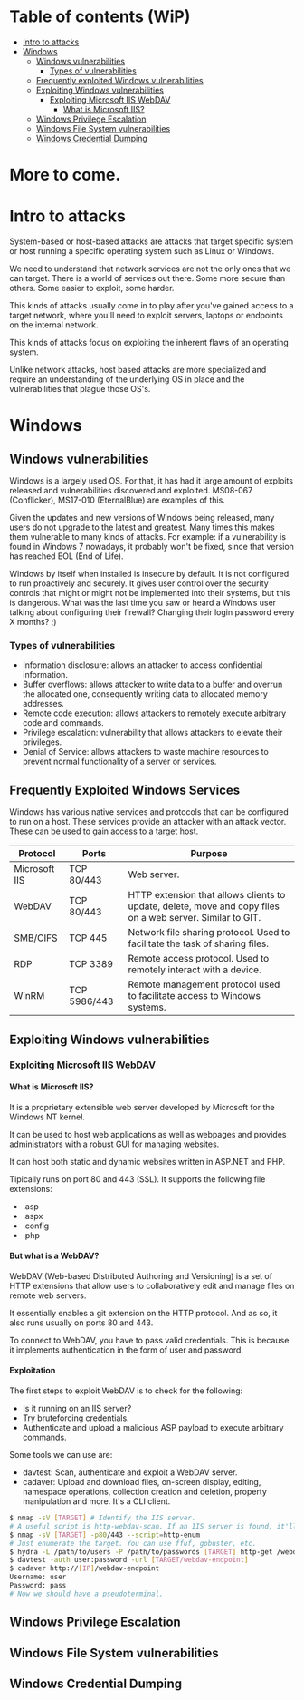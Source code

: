 # Table of contents (WiP)

- [Intro to attacks](#1)
- [Windows](#2)
  - [Windows vulnerabilities](#2.1)
    - [Types of vulnerabilities](#2.1.1)
  - [Frequently exploited Windows vulnerabilities](#2.2)
  - [Exploiting Windows vulnerabilities](#2.3)
    - [Exploiting Microsoft IIS WebDAV](#2.3.1)
      - [What is Microsoft IIS?](#2.3.1.1)
  - [Windows Privilege Escalation](#2.4)
  - [Windows File System vulnerabilities](#2.5)
  - [Windows Credential Dumping](#2.6)

# More to come.

<a id=1></a>
# Intro to attacks

System-based or host-based attacks are attacks that target specific system or host running a specific operating
system such as Linux or Windows.

We need to understand that network services are not the only ones that we can target. There is a world of services out there.
Some more secure than others. Some easier to exploit, some harder.

This kinds of attacks usually come in to play after you've gained access to a target network, where you'll need to exploit
servers, laptops or endpoints on the internal network.

This kinds of attacks focus on exploiting the inherent flaws of an operating system.

Unlike network attacks, host based attacks are more specialized and require an understanding of the underlying OS in place and
the vulnerabilities that plague those OS's.

<a id=2></a>
# Windows

<a id=2.1></a>
## Windows vulnerabilities

Windows is a largely used OS. For that, it has had it large amount of exploits released and vulnerabilities
discovered and exploited. MS08-067 (Conflicker), MS17-010 (EternalBlue) are examples of this.

Given the updates and new versions of Windows being released, many users do not upgrade to the latest and greatest.
Many times this makes them vulnerable to many kinds of attacks. For example: if a vulnerability is found in Windows 7
nowadays, it probably won't be fixed, since that version has reached EOL (End of Life).

Windows by itself when installed is insecure by default. It is not configured to run proactively and securely. It gives
user control over the security controls that might or might not be implemented into their systems, but this is dangerous.
What was the last time you saw or heard a Windows user talking about configuring their firewall? Changing their login password
every X months? ;)

<a id=2.1.1></a>
### Types of vulnerabilities

- Information disclosure: allows an attacker to access confidential information.
- Buffer overflows: allows attacker to write data to a buffer and overrun the allocated one, consequently
  writing data to allocated memory addresses.
- Remote code execution: allows attackers to remotely execute arbitrary code and commands.
- Privilege escalation: vulnerability that allows attackers to elevate their privileges.
- Denial of Service: allows attackers to waste machine resources to prevent normal functionality of a server 
  or services.

<a id=2.2></a>
## Frequently Exploited Windows Services

Windows has various native services and protocols that can be configured to run 
on a host. These services provide an attacker with an attack vector. These 
can be used to gain access to a target host.

| Protocol           | Ports           | Purpose                                                                                                    |
|------------------- | --------------- | ---------------------------------------------------------------------------------------------------------- |
| Microsoft IIS      | TCP 80/443      | Web server.                                                                                                |
| WebDAV             | TCP 80/443      | HTTP extension that allows clients to update, delete, move and copy files on a web server. Similar to GIT. |
| SMB/CIFS           | TCP 445         | Network file sharing protocol. Used to facilitate the task of sharing files.                               |
| RDP                | TCP 3389        | Remote access protocol. Used to remotely interact with a device.                                           |
| WinRM              | TCP 5986/443    | Remote management protocol used to facilitate access to Windows systems.                                   |

<a id=2.3></a>
## Exploiting Windows vulnerabilities

<a id=2.3.1></a>
### Exploiting Microsoft IIS WebDAV

<a id=2.3.1.1></a>
#### What is Microsoft IIS?

It is a proprietary extensible web server developed by Microsoft for the Windows NT kernel.

It can be used to host web applications as well as webpages and provides administrators with
a robust GUI for managing websites.

It can host both static and dynamic websites written in ASP.NET and PHP.

Tipically runs on port 80 and 443 (SSL). It supports the following file extensions:

- .asp 
- .aspx
- .config
- .php

<a id=2.3.1.2></a>
#### But what is a WebDAV?

WebDAV (Web-based Distributed Authoring and Versioning) is a set of HTTP extensions that allow users
to collaboratively edit and manage files on remote web servers.

It essentially enables a git extension on the HTTP protocol. And as so, it also runs usually on ports 80 and 
443. 

To connect to WebDAV, you have to pass valid credentials. This is because it implements authentication in the form
of user and password.

#### Exploitation

The first steps to exploit WebDAV is to check for the following:

- Is it running on an IIS server?
- Try bruteforcing credentials.
- Authenticate and upload a malicious ASP payload to execute 
  arbitrary commands.

Some tools we can use are:

- davtest: Scan, authenticate and exploit a WebDAV server.
- cadaver: Upload and download files, on-screen display, editing,
  namespace operations, collection creation and deletion, property
  manipulation and more. It's a CLI client.

```bash
$ nmap -sV [TARGET] # Identify the IIS server.
# A useful script is http-webdav-scan. If an IIS server is found, it'll be used automatically.
$ nmap -sV [TARGET] -p80/443 --script=http-enum 
# Just enumerate the target. You can use ffuf, gobuster, etc.
$ hydra -L /path/to/users -P /path/to/passwords [TARGET] http-get /webdav-directory
$ davtest -auth user:password -url [TARGET/webdav-endpoint] 
$ cadaver http://[IP]/webdav-endpoint
Username: user
Password: pass
# Now we should have a pseudoterminal.

```


<a id=2.4></a>
## Windows Privilege Escalation
<a id=2.5></a>
## Windows File System vulnerabilities
<a id=2.6></a>
## Windows Credential Dumping
